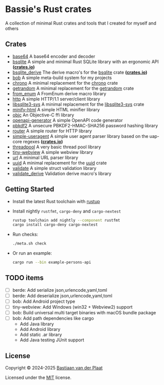 # Bassie's Rust crates

A collection of minimal Rust crates and tools that I created for myself and others

## Crates

-   [base64](lib/base64) A base64 encoder and decoder
-   [bsqlite](lib/bsqlite) A simple and minimal Rust SQLite library with an ergonomic API **([crates.io](https://crates.io/crates/bsqlite))**
-   [bsqlite_derive](lib/bsqlite_derive) The derive macro's for the [bsqlite](lib/bsqlite) crate **([crates.io](https://crates.io/crates/bsqlite_derive))**
-   [bob](bin/bob) A simple meta-build system for my projects
-   [chrono](lib/chrono) A minimal replacement for the [chrono](https://crates.io/crates/chrono) crate
-   [getrandom](lib/getrandom) A minimal replacement for the [getrandom](https://crates.io/crates/getrandom) crate
-   [from_enum](lib/from_enum) A FromEnum derive macro library
-   [http](lib/http) A simple HTTP/1.1 server/client library
-   [libsqlite3-sys](lib/libsqlite3-sys) A minimal replacement for the [libsqlite3-sys](https://crates.io/crates/libsqlite3-sys) crate
-   [minify-html](lib/minify-html) A simple HTML minifier library
-   [objc](lib/objc) An Objective-C ffi library
-   [openapi-generator](lib/openapi-generator) A simple OpenAPI code generator
-   [pbkdf2](lib/pbkdf2) A unsecure PBKDF2-HMAC-SHA256 password hashing library
-   [router](lib/router) A simple router for HTTP library
-   [simple-useragent](lib/simple-useragent) A simple user agent parser library based on the uap-core regexes **([crates.io](https://crates.io/crates/simple-useragent))**
-   [threadpool](lib/threadpool) A very basic thread pool library
-   [tiny-webview](lib/tiny-webview) A simple webview library
-   [url](lib/url) A minimal URL parser library
-   [uuid](lib/uuid) A minimal replacement for the [uuid](https://crates.io/crates/uuid) crate
-   [validate](lib/validate) A simple struct validation library
-   [validate_derive](lib/validate_derive) Validation derive macro's library

## Getting Started

-   Install the latest Rust toolchain with [rustup](https://rustup.rs/)
-   Install nightly `rustfmt`, `cargo-deny` and `cargo-nextest`

    ```sh
    rustup toolchain add nightly --component rustfmt
    cargo install cargo-deny cargo-nextest
    ```

-   Run checks:

    ```sh
    ./meta.sh check
    ```

-   Or run an example:

    ```sh
    cargo run --bin example-persons-api
    ```

## TODO items

-   [ ] berde: Add serialize json,urlencode,yaml,toml
-   [ ] berde: Add deserialize json,urlencode,yaml,toml
-   [ ] bob: Add Android project type
-   [ ] tiny-webview: Add Windows (win32 + Webview2) support
-   [ ] bob: Build universal multi target binaries with macOS bundle package
-   [ ] bob: Add path dependencies like cargo
    -   Add Java library
    -   Add Android library
    -   Add static .ar library
    -   Add Java testing JUnit support

## License

Copyright © 2024-2025 [Bastiaan van der Plaat](https://github.com/bplaat)

Licensed under the [MIT](LICENSE) license.
